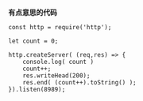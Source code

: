 **有点意思的代码**

	const http = require('http');

	let count = 0;
	
	http.createServer( (req,res) => {
		console.log( count )
		count++;
		res.writeHead(200);
		res.end( (count++).toString() );
	}).listen(8989);